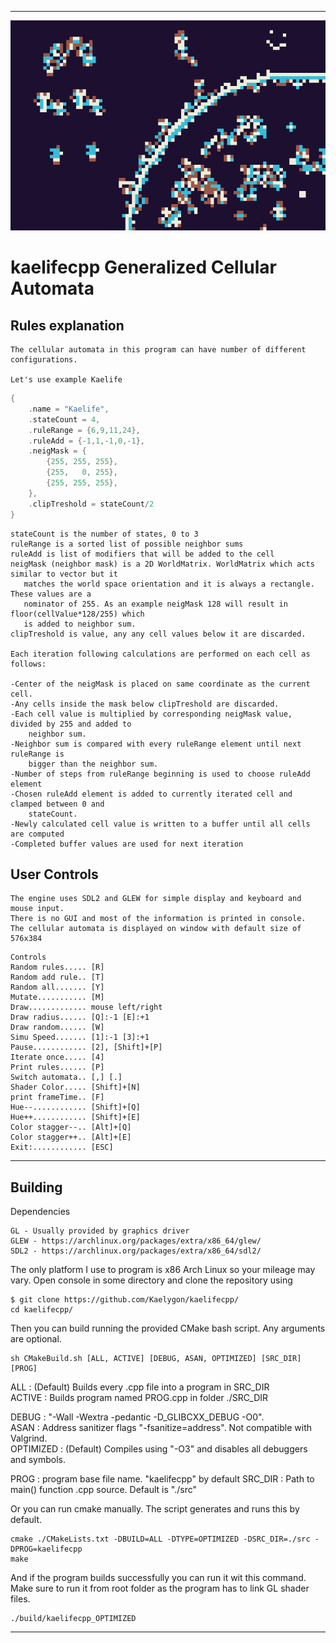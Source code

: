 ----------------------------------------------------------------------------------------------

![alt text](./icon.png)

# kaelifecpp Generalized Cellular Automata
 
## Rules explanation
```
The cellular automata in this program can have number of different 
configurations.

Let's use example Kaelife
```
```c++
{
    .name = "Kaelife",
    .stateCount = 4,
    .ruleRange = {6,9,11,24},
    .ruleAdd = {-1,1,-1,0,-1},
    .neigMask = {
        {255, 255, 255},
        {255,   0, 255},
        {255, 255, 255},
    },
    .clipTreshold = stateCount/2
}
```
```
stateCount is the number of states, 0 to 3
ruleRange is a sorted list of possible neighbor sums
ruleAdd is list of modifiers that will be added to the cell
neigMask (neighbor mask) is a 2D WorldMatrix. WorldMatrix which acts similar to vector but it 
   matches the world space orientation and it is always a rectangle. These values are a
   nominator of 255. As an example neigMask 128 will result in floor(cellValue*128/255) which
   is added to neighbor sum.
clipTreshold is value, any any cell values below it are discarded.

Each iteration following calculations are performed on each cell as follows:

-Center of the neigMask is placed on same coordinate as the current cell.
-Any cells inside the mask below clipTreshold are discarded.
-Each cell value is multiplied by corresponding neigMask value, divided by 255 and added to 
    neighbor sum.
-Neighbor sum is compared with every ruleRange element until next ruleRange is
    bigger than the neighbor sum. 
-Number of steps from ruleRange beginning is used to choose ruleAdd element
-Chosen ruleAdd element is added to currently iterated cell and clamped between 0 and 
    stateCount.
-Newly calculated cell value is written to a buffer until all cells are computed
-Completed buffer values are used for next iteration
```

## User Controls
```
The engine uses SDL2 and GLEW for simple display and keyboard and mouse input.
There is no GUI and most of the information is printed in console.
The cellular automata is displayed on window with default size of 576x384
```
```
Controls
Random rules..... [R]
Random add rule.. [T]
Random all....... [Y]
Mutate........... [M]
Draw............. mouse left/right
Draw radius...... [Q]:-1 [E]:+1
Draw random...... [W]
Simu Speed....... [1]:-1 [3]:+1
Pause............ [2], [Shift]+[P]
Iterate once..... [4]
Print rules...... [P]
Switch automata.. [,] [.]
Shader Color..... [Shift]+[N]
print frameTime.. [F]
Hue--............ [Shift]+[Q]
Hue++............ [Shift]+[E]
Color stagger--.. [Alt]+[Q]
Color stagger++.. [Alt]+[E]
Exit:............ [ESC]
```

----------------------------------------------------------------------------------------------

## Building
Dependencies 
```
GL - Usually provided by graphics driver
GLEW - https://archlinux.org/packages/extra/x86_64/glew/
SDL2 - https://archlinux.org/packages/extra/x86_64/sdl2/
```

The only platform I use to program is x86 Arch Linux so your mileage may vary.
Open console in some directory and clone the repository using
```
$ git clone https://github.com/Kaelygon/kaelifecpp/
cd kaelifecpp/
```

Then you can build running the provided CMake bash script. Any arguments are optional. 
```
sh CMakeBuild.sh [ALL, ACTIVE] [DEBUG, ASAN, OPTIMIZED] [SRC_DIR] [PROG]
```
ALL : (Default) Builds every .cpp file into a program in SRC_DIR <br>
ACTIVE : Builds program named PROG.cpp in folder ./SRC_DIR 

DEBUG : "-Wall -Wextra -pedantic -D_GLIBCXX_DEBUG -O0". <br>
ASAN : Address sanitizer flags "-fsanitize=address". Not compatible with Valgrind. <br>
OPTIMIZED : (Default) Compiles using "-O3" and disables all debuggers and symbols.

PROG : program base file name. "kaelifecpp" by default
SRC_DIR : Path to main() function .cpp source. Default is "./src"

Or you can run cmake manually. The script generates and runs this by default.
```
cmake ./CMakeLists.txt -DBUILD=ALL -DTYPE=OPTIMIZED -DSRC_DIR=./src -DPROG=kaelifecpp
make
```

And if the program builds successfully you can run it wit this command.
Make sure to run it from root folder as the program has to link GL shader files.
```
./build/kaelifecpp_OPTIMIZED
```

----------------------------------------------------------------------------------------------
